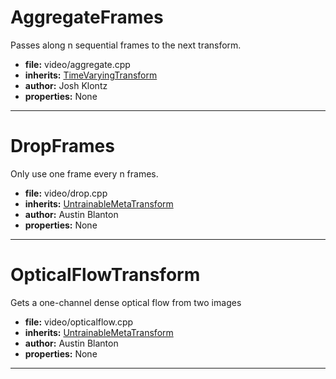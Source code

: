 # AggregateFrames

Passes along n sequential frames to the next transform.

* **file:** video/aggregate.cpp
* **inherits:** [TimeVaryingTransform](../cpp_api.md#timevaryingtransform)
* **author:** Josh Klontz
* **properties:** None


---

# DropFrames

Only use one frame every n frames.

* **file:** video/drop.cpp
* **inherits:** [UntrainableMetaTransform](../cpp_api.md#untrainablemetatransform)
* **author:** Austin Blanton
* **properties:** None


---

# OpticalFlowTransform

Gets a one-channel dense optical flow from two images

* **file:** video/opticalflow.cpp
* **inherits:** [UntrainableMetaTransform](../cpp_api.md#untrainablemetatransform)
* **author:** Austin Blanton
* **properties:** None


---

